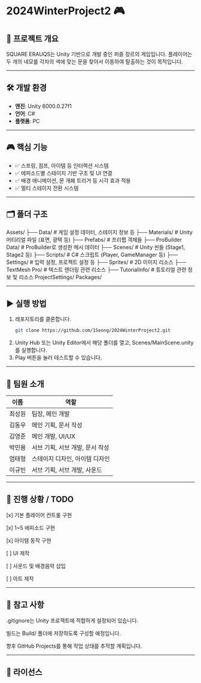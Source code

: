 # 2024WinterProject2 🎮

## 📌 프로젝트 개요
SQUARE ERAUQS는 Unity 기반으로 개발 중인 퍼즐 장르의 게임입니다.
플레이어는 두 개의 네모를 각자의 색에 맞는 문을 찾아서 이동하여 탈출하는 것이 목적입니다.  

---

## 🛠️ 개발 환경
- **엔진**: Unity 6000.0.27f1
- **언어**: C#
- **플랫폼**: PC

---

## 🎮 핵심 기능
- ✅ 스프링, 점프, 아이템 등 인터랙션 시스템
- ✅ 에피소드별 스테이지 기반 구조 및 UI 연결
- ✅ 배경 애니메이션, 문 개폐 트리거 등 시각 효과 적용
- ✅ 멀티 스테이지 전환 시스템

---

## 🗂️ 폴더 구조
Assets/
├── Data/ # 게임 설정 데이터, 스테이지 정보 등
├── Materials/ # Unity 머티리얼 파일 (표면, 광택 등)
├── Prefabs/ # 프리팹 객체들
├── ProBuilder Data/ # ProBuilder로 생성한 메시 데이터
├── Scenes/ # Unity 씬들 (Stage1, Stage2 등)
├── Scripts/ # C# 스크립트 (Player, GameManager 등)
├── Settings/ # 입력 설정, 프로젝트 설정 등
├── Sprites/ # 2D 이미지 리소스
├── TextMesh Pro/ # 텍스트 렌더링 관련 리소스
├── TutorialInfo/ # 튜토리얼 관련 정보 및 리소스
ProjectSettings/
Packages/

---

## ▶️ 실행 방법
1. 레포지토리를 클론합니다.
   ```bash
   git clone https://github.com/1Seong/2024WinterProject2.git
2. Unity Hub 또는 Unity Editor에서 해당 폴더를 열고, Scenes/MainScene.unity를 실행합니다.
3. Play 버튼을 눌러 테스트할 수 있습니다.

---

## 👥 팀원 소개
| 이름           | 역할                           |
| -------------- | -----------------              |
| 최성원         | 팀장, 메인 개발                 | 
| 김동우         | 메인 기획, 문서 작성            |
| 김영준         | 메인 개발, UI/UX               |
| 박민용         | 서브 기획, 서브 개발, 문서 작성 |
| 엄태형         | 스테이지 디자인, 아이템 디자인  |
| 이규빈         | 서브 기획, 서브 개발, 사운드    |

---

## 🚧 진행 상황 / TODO
[x] 기본 플레이어 컨트롤 구현

[x] 1~5 에피소드 구현

[x] 아이템 동작 구현

[ ] UI 제작

[ ] 사운드 및 배경음악 삽입

[ ] 아트 제작

---

## 💬 참고 사항
.gitignore는 Unity 프로젝트에 적합하게 설정되어 있습니다.

빌드는 Build/ 폴더에 저장하도록 구성할 예정입니다.

향후 GitHub Projects를 통해 작업 상태를 추적할 계획입니다.

---

## 📄 라이선스
